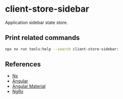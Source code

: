 # client-store-sidebar

Application sidebar state store.

## Print related commands

```bash
npx nx run tools:help --search client-store-sidebar:
```

## References

- [Nx](https://nx.dev)
- [Angular](https://angular.io)
- [Angular Material](https://material.angular.io)
- [NgRx](https://ngrx.io/)
